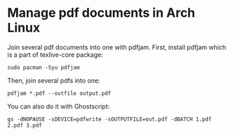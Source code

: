 # Manage pdf documents in Arch Linux

Join several pdf documents into one with pdfjam. First, install pdfjam which is a part of texlive-core package:
```
sudo pacman -Syu pdfjam
```

Then, join several pdfs into one:
```
pdfjam *.pdf --outfile output.pdf
```

You can also do it with Ghostscript:
```
gs -dNOPAUSE -sDEVICE=pdfwrite -sOUTPUTFILE=out.pdf -dBATCH 1.pdf 2.pdf 3.pdf
```
